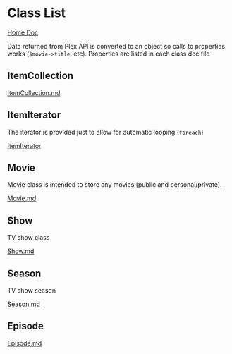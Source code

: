 # Class List

[Home Doc](Documentation.md)

Data returned from Plex API is converted to an object so calls to properties works (`$movie->title`, etc).  Properties are listed in each class doc file

## ItemCollection

[ItemCollection.md](ItemCollection.md)

## ItemIterator

The iterator is provided just to allow for automatic looping (`foreach`)

[ItemIterator](ItemIterator.md)

## Movie

Movie class is intended to store any movies (public and personal/private).

[Movie.md](Movie.md)

## Show

TV show class

[Show.md](Show.md)

## Season

TV show season

[Season.md](Season.md)

## Episode

[Episode.md](Episode.md)